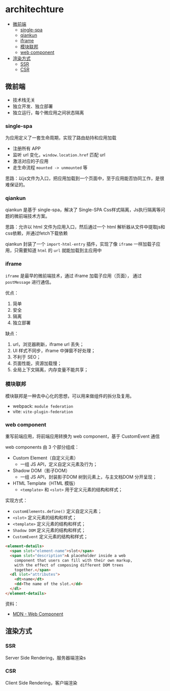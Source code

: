 # architechture

- [微前端](#微前端)
  - [single-spa](#single-spa)
  - [qiankun](#qiankun)
  - [iframe](#iframe)
  - [模块联邦](#模块联邦)
  - [web component](#web-component)
- [渲染方式](#渲染方式)
  - [SSR](#ssr)
  - [CSR](#csr)

## 微前端

- 技术栈无关
- 独立开发、独立部署
- 独立运行，每个微应用之间状态隔离

### single-spa

为应用定义了一套生命周期，实现了路由劫持和应用加载

- 注册所有 APP
- 监听 url 变化，`window.location.href` 匹配 url
- 激活对应的子应用
- 走生命流程 `mounted -> unmounted` 等

思路：以js文件为入口，把应用加载到一个页面中，至于应用能否协同工作，是很难保证的。

### qiankun

qiankun 是基于 single-spa，解决了 Single-SPA Css样式隔离，Js执行隔离等问题的微前端技术方案。

思路：允许以 html 文件为应用入口，然后通过一个 html 解析器从文件中提取js和css依赖，并通过fetch下载依赖

qiankun 封装了一个 `import-html-entry` 插件，实现了像 `iframe` 一样加载子应用，只需要知道 `html` 的 `url` 就能加载到主应用中

### iframe

`iframe` 是最早的微前端技术，通过 iframe 加载子应用（页面）， 通过 `postMessage` 进行通信。

优点：

1. 简单
2. 安全
3. 隔离
4. 独立部署

缺点：

1. url，浏览器刷新，iframe url 丢失；
2. UI 样式不同步，iframe 中弹窗不好处理；
3. 不利于 SEO；
4. 页面性能，资源加载慢；
5. 全局上下文隔离，内存变量不能共享；

### 模块联邦

模块联邦是一种去中心化的思想，可以用来做组件的拆分及复用。

- webpack: `module federation`
- vite: `vite-plugin-federation`

### web component

重写前端应用，将前端应用转换为 web component，基于 CustomEvent 通信

web components 由 3 个部分组成：

- Custom Element（自定义元素）
  - 一组 JS API，定义自定义元素及行为；
- Shadow DOM（影子DOM）
  - 一组 JS API，封装影子DOM 树到元素上，与主文档DOM 分开呈现；
- HTML Template（HTML 模版）
  - `<template>` 和 `<slot>` 用于定义元素的结构和样式；

实现方式：

- `customElements.define()` 定义自定义元素；
- `<slot>` 定义元素的结构和样式；
- `<template>` 定义元素的结构和样式；
- `Shadow DOM` 定义元素的结构和样式；
- `CustomEvent` 定义元素的结构和样式；

```html
<element-details>
  <span slot="element-name">slot</span>
  <span slot="description">A placeholder inside a web
    component that users can fill with their own markup,
    with the effect of composing different DOM trees
    together.</span>
  <dl slot="attributes">
    <dt>name</dt>
    <dd>The name of the slot.</dd>
  </dl>
</element-details>
```

资料：

- [MDN - Web Component](https://developer.mozilla.org/zh-CN/docs/Web/Web_Components)

## 渲染方式

### SSR

Server Side Rendering，服务器端渲染s

### CSR

Client Side Rendering，客户端渲染
